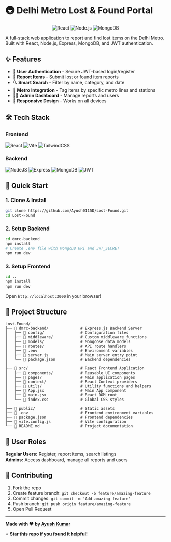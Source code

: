 # 🚇 Delhi Metro Lost & Found Portal

<div align="center">
  <img src="https://img.shields.io/badge/React-18+-blue.svg" alt="React">
  <img src="https://img.shields.io/badge/Node.js-16+-green.svg" alt="Node.js">
  <img src="https://img.shields.io/badge/MongoDB-Atlas-brightgreen.svg" alt="MongoDB">
</div>

A full-stack web application to report and find lost items on the Delhi Metro. Built with React, Node.js, Express, MongoDB, and JWT authentication.

## ✨ Features

- 🔐 **User Authentication** - Secure JWT-based login/register
- 📝 **Report Items** - Submit lost or found item reports
- 🔍 **Smart Search** - Filter by name, category, and date
- 📍 **Metro Integration** - Tag items by specific metro lines and stations
- 👨‍💼 **Admin Dashboard** - Manage reports and users
- 📱 **Responsive Design** - Works on all devices

## 🛠️ Tech Stack

### Frontend
![React](https://img.shields.io/badge/React-20232A?style=for-the-badge&logo=react&logoColor=61DAFB)
![Vite](https://img.shields.io/badge/Vite-646CFF?style=for-the-badge&logo=vite&logoColor=white)
![TailwindCSS](https://img.shields.io/badge/Tailwind_CSS-38B2AC?style=for-the-badge&logo=tailwind-css&logoColor=white)

### Backend
![NodeJS](https://img.shields.io/badge/Node.js-339933?style=for-the-badge&logo=nodedotjs&logoColor=white)
![Express](https://img.shields.io/badge/Express.js-000000?style=for-the-badge&logo=express&logoColor=white)
![MongoDB](https://img.shields.io/badge/MongoDB-4EA94B?style=for-the-badge&logo=mongodb&logoColor=white)
![JWT](https://img.shields.io/badge/JWT-000000?style=for-the-badge&logo=JSON%20web%20tokens&logoColor=white)  

## 🚀 Quick Start

### 1. Clone & Install
```bash
git clone https://github.com/Ayush0115D/Lost-Found.git
cd Lost-Found
```

### 2. Setup Backend
```bash
cd dmrc-backend
npm install
# Create .env file with MongoDB URI and JWT_SECRET
npm run dev
```

### 3. Setup Frontend
```bash
cd ..
npm install
npm run dev
```

Open `http://localhost:3000` in your browser!

## 📁 Project Structure

```
Lost-Found/
├── 📂 dmrc-backend/              # Express.js Backend Server
│   ├── 📂 config/                # Configuration files
│   ├── 📂 middleware/            # Custom middleware functions
│   ├── 📂 models/                # Mongoose data models
│   ├── 📂 routes/                # API route handlers
│   ├── 📄 .env                   # Environment variables
│   ├── 📄 server.js              # Main server entry point
│   └── 📄 package.json           # Backend dependencies
│
├── 📂 src/                       # React Frontend Application
│   ├── 📂 components/            # Reusable UI components
│   ├── 📂 pages/                 # Main application pages
│   ├── 📂 context/               # React Context providers
│   ├── 📂 utils/                 # Utility functions and helpers
│   ├── 📄 App.jsx                # Main App component
│   ├── 📄 main.jsx               # React DOM root
│   └── 📄 index.css              # Global CSS styles
│
├── 📂 public/                    # Static assets
├── 📄 .env                       # Frontend environment variables
├── 📄 package.json               # Frontend dependencies
├── 📄 vite.config.js             # Vite configuration
└── 📄 README.md                  # Project documentation
```

## 👥 User Roles

**Regular Users:** Register, report items, search listings  
**Admins:** Access dashboard, manage all reports and users

## 🤝 Contributing

1. Fork the repo
2. Create feature branch: `git checkout -b feature/amazing-feature`
3. Commit changes: `git commit -m 'Add amazing feature'`
4. Push branch: `git push origin feature/amazing-feature`
5. Open Pull Request

---

**Made with ❤️ by [Ayush Kumar](https://github.com/Ayush0115D)**

⭐ **Star this repo if you found it helpful!**
